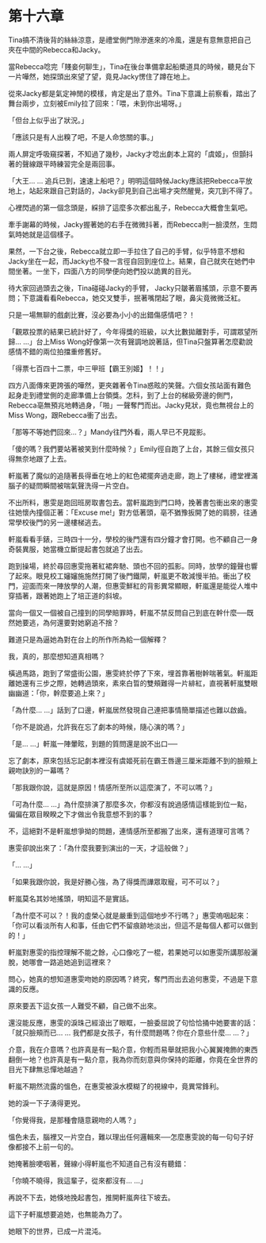 # 第十六章

Tina搞不清後背的絲絲涼意，是禮堂側門隙滲進來的冷風，還是有意無意把自己夾在中間的Rebecca和Jacky。

當Rebecca唸完「賤妾何聊生」，Tina在後台準備拿起船槳道具的時候，聽見台下一片嘩然，她探頭出來望了望，竟見Jacky愣住了蹲在地上。

從來Jacky都是氣定神閒的模樣，肯定是出了意外。Tina下意識上前察看，踏出了舞台兩步，立刻被Emily拉了回來：「喂，未到你出場呀。」

「但台上似乎出了狀況。」

「應該只是有人出糗了吧，不是人命悠關的事。」

兩人屏定呼吸窺探著，不知過了幾秒，Jacky才唸出劇本上寫的「虞姬」，但顫抖著的聲線跟平時練習完全是兩回事。

「大王… … 追兵已到，速速上船吧？」明明這個時候Jacky應該把Rebecca平放地上，站起來跟自己對話的，Jacky卻見到自己出場才突然醒覺，突兀到不得了。

心裡閃過的第一個念頭是，綵排了這麼多次都出亂子，Rebecca大概會生氣吧。

牽手謝幕的時候，Jacky握著她的右手在微微抖著，而Rebecca則一臉漠然，生悶氣時她就是這個樣子。

果然，一下台之後，Rebecca就立即一手拉住了自己的手臂，似乎特意不想和Jacky坐在一起，而Jacky也不發一言徑自回到座位上。結果，自己就夾在她們中間坐著。一坐下，四面八方的同學便向她們投以詭異的目光。

待大家回過頭去之後，Tina碰碰Jacky的手臂， Jacky只皺著眉搖頭，示意不要再問；下意識看看Rebecca，她交叉雙手，抿著嘴閉起了眼，鼻尖竟微微泛紅。

只是一場無聊的戲劇比賽，沒必要為小小的出錯傷感情吧？！

「觀眾投票的結果已統計好了，今年得獎的班級，以大比數拋離對手，可謂眾望所歸… …」台上Miss Wong好像第一次有聲調地說著話，但Tina只盤算著怎麼勸說感情不錯的兩位拍擋重修舊好。

「得票七百四十二票，中三甲班【霸王別姬】！！」

四方八面傳來更誇張的嘩然，更夾雜著令Tina惑眩的笑聲。六個女孩站面有難色起身走到禮堂側的走廊準備上台領獎。怎科，到了上台的梯級旁邊的側門，Rebecca亳無預兆地轉過身，「啪」一聲奪門而出。Jacky見狀，竟也無視台上的Miss Wong，跟Rebecca衝了出去。

「那等不等她們回來…？」Mandy往門外看，兩人早已不見蹤影。

「傻的嗎？我們要站著被笑到什麼時候？」Emily徑自跑了上台，其餘三個女孩只得無奈地跟了上去。

軒嵐著了魔似的追隨著長得垂在地上的紅色裙擺奔過走廊，跑上了樓梯，禮堂裡滿腦子的疑問瞬間被喘氣聲洗得一片空白。

不出所料，惠雯是跑回班房取書包去。當軒嵐跑到門口時，挽著書包衝出來的惠雯往她懷內撞個正著：「Excuse me!」對方低著頭，亳不猶豫扳開了她的肩膀，往通常學校後門的另一邊樓梯逃去。

軒嵐看看手錶，三時四十一分，學校的後門還有四分鐘才會打開。也不顧自己一身奇裝異服，她當機立斷提起書包就追了出去。

跑到操場，終於尋回惠雯拖著紅裙奔馳、頭也不回的孤影。同時，放學的鐘聲也響了起來。眼見校工嬸嬸施施然打開了後門鐵閘，軒嵐更不敢減慢半拍。衝出了校門，迎面而來一陣放學的人潮，但惠雯鮮紅的背影異常顯眼，軒嵐還是能從人堆中穿插著，跟著她跑上了培正道的斜坡。

當向一個又一個被自己撞到的同學賠罪時，軒嵐不禁反問自己到底在幹什麼──既然她要逃，為何還要對她窮追不捨？

難道只是為逼她為對在台上的所作所為給一個解釋？

我，真的，那麼想知道真相嗎？

橫過馬路，跑到了常盛街公園，惠雯終於停了下來，埋首靠著樹幹喘著氣。軒嵐距離她還有三步之際，她轉過頭來，素來白晢的雙頰難得一片緋紅，直視著軒嵐雙眼幽幽道：「你，幹麼要追上來？」

「為什麼… …」話到了口邊，軒嵐居然發現自己連把事情簡單描述也難以啟齒。

「你不是說過，允許我在忘了劇本的時候，隨心演的嗎？」

「是… …」軒嵐一陣暈眩，到題的質問還是說不出口──

忘了劇本，原來包括忘記劇本裡沒有虞姬死前在霸王唇邊三厘米距離不到的臉頰上親吻訣別的一幕嗎？

「那我跟你說，這就是原因！情感所至所以這麼演了，不可以嗎？」

「可為什麼… …」為什麼排演了那麼多次，你都沒有說過感情這樣能到位一點，偏偏在眾目睽睽之下才做出令我意想不到的事？

不，這絕對不是軒嵐想爭拗的問題，連情感所至都搬了出來，還有道理可言嗎？

惠雯卻說出來了：「為什麼我要到演出的一天，才這般做？」

「… …」

「如果我跟你說，我是好勝心強，為了得獎而譁眾取寵，可不可以？」

軒嵐莫名其妙地搖頭，明知這不是實話。

「為什麼不可以？！我的虛榮心就是嚴重到這個地步不行嗎？」惠雯嗚咽起來：「你可以看淡所有人和事，任由它們不留痕跡地淡出，但這不是每個人都可以做到的！」

軒嵐對惠雯的指控理解不能之餘，心口像吃了一棍，若果她可以如惠雯所講那般灑脫，她哪會一路追她追到這裡來？

問心，她真的想知道惠雯吻她的原因嗎？終究，奪門而出去追何惠雯，不過是下意識的反應。

原來要丟下這女孩一人難受不顧，自己做不出來。

還沒能反應，惠雯的淚珠己經滾出了眼眶，一臉委屈說了句恰恰捅中她要害的話：「就只臉頰而已… … 我們都是女孩子，有什麼問題嗎？你在介意些什麼… …？」

介意，我在介意嗎？也許真是有一點介意，你輕而易舉就把我小心翼翼掩飾的東西翻倒一地？也許真是有一點介意，我為你而刻意與你保持的距離，你竟在全世界的目光下肆無忌憚地越過？

軒嵐不期然流露的慍色，在惠雯被淚水模糊了的視線中，竟異常鋒利。

她的淚一下子湧得更兇。

「你覺得我，是那種會隨意親吻的人嗎？」

慍色未去，腦裡又一片空白，難以理出任何邏輯來──怎麼惠雯說的每一句句子好像都接不上前一句的。

她掩著臉哽咽著，聲線小得軒嵐也不知道自己有沒有聽錯：

「你曉不曉得，我這輩子，從來都沒有… …」

再說不下去，她倏地挽起書包，推開軒嵐奔往下坡去。

這下子軒嵐想要追她，也無能為力了。

她眼下的世界，已成一片混沌。


